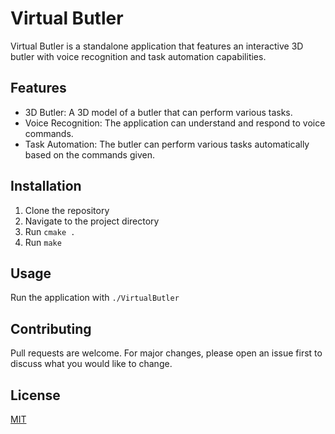 
# Virtual Butler

Virtual Butler is a standalone application that features an interactive 3D butler with voice recognition and task automation capabilities.

## Features

- 3D Butler: A 3D model of a butler that can perform various tasks.
- Voice Recognition: The application can understand and respond to voice commands.
- Task Automation: The butler can perform various tasks automatically based on the commands given.

## Installation

1. Clone the repository
2. Navigate to the project directory
3. Run `cmake .`
4. Run `make`

## Usage

Run the application with `./VirtualButler`

## Contributing

Pull requests are welcome. For major changes, please open an issue first to discuss what you would like to change.

## License

[MIT](https://choosealicense.com/licenses/mit/)

